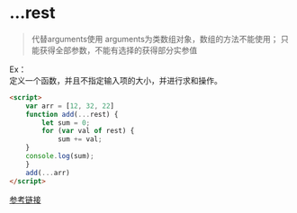 # …rest

>代替arguments使用
arguments为类数组对象，数组的方法不能使用；
只能获得全部参数，不能有选择的获得部分实参值

Ex：  
定义一个函数，并且不指定输入项的大小，并进行求和操作。  

```html
<script>
    var arr = [12, 32, 22]
    function add(...rest) {
        let sum = 0;
        for (var val of rest) {
            sum += val;
    }
    console.log(sum);
    }
    add(...arr)
</script>
```

[参考链接](https://www.jianshu.com/p/a39bee665233)
